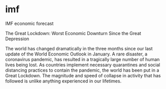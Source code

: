# imf
IMF economic forecast

The Great Lockdown: Worst Economic Downturn Since the Great Depression

The world has changed dramatically in the three months since our last update of the World Economic Outlook in January. A rare disaster, a coronavirus pandemic, has resulted in a tragically large number of human lives being lost. As countries implement necessary quarantines and social distancing practices to contain the pandemic, the world has been put in a Great Lockdown. The magnitude and speed of collapse in activity that has followed is unlike anything experienced in our lifetimes.
